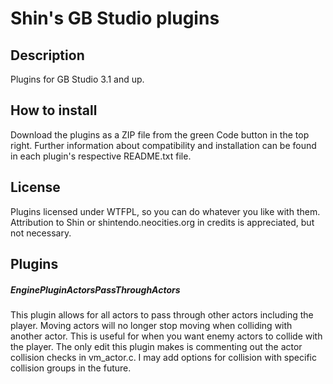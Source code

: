 # Shin's GB Studio plugins
## Description
Plugins for GB Studio 3.1 and up.
## How to install
Download the plugins as a ZIP file from the green Code button in the top right.
Further information about compatibility and installation can be found in each plugin's respective README.txt file.
## License
Plugins licensed under WTFPL, so you can do whatever you like with them. Attribution to Shin or shintendo.neocities.org in credits is appreciated, but not necessary.
## Plugins
##### EnginePluginActorsPassThroughActors
This plugin allows for all actors to pass through other actors including the player.
Moving actors will no longer stop moving when colliding with another actor.
This is useful for when you want enemy actors to collide with the player.
The only edit this plugin makes is commenting out the actor collision checks in vm_actor.c.
I may add options for collision with specific collision groups in the future.